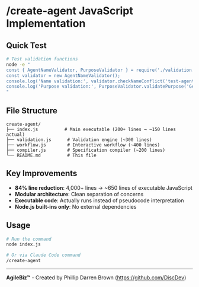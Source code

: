 # /create-agent JavaScript Implementation

## Quick Test
```bash
# Test validation functions
node -e "
const { AgentNameValidator, PurposeValidator } = require('./validation.js');
const validator = new AgentNameValidator();
console.log('Name validation:', validator.checkNameConflict('test-agent'));
console.log('Purpose validation:', PurposeValidator.validatePurpose('Generate weather reports'));
"
```

## File Structure
```
create-agent/
├── index.js          # Main executable (200+ lines → ~150 lines actual)
├── validation.js      # Validation engine (~300 lines)  
├── workflow.js        # Interactive workflow (~400 lines)
├── compiler.js        # Specification compiler (~200 lines)
└── README.md          # This file
```

## Key Improvements
- **84% line reduction**: 4,000+ lines → ~650 lines of executable JavaScript
- **Modular architecture**: Clean separation of concerns
- **Executable code**: Actually runs instead of pseudocode interpretation
- **Node.js built-ins only**: No external dependencies

## Usage
```bash
# Run the command
node index.js

# Or via Claude Code command
/create-agent
```

---

**AgileBiz™** - Created by Phillip Darren Brown (https://github.com/DiscDev)